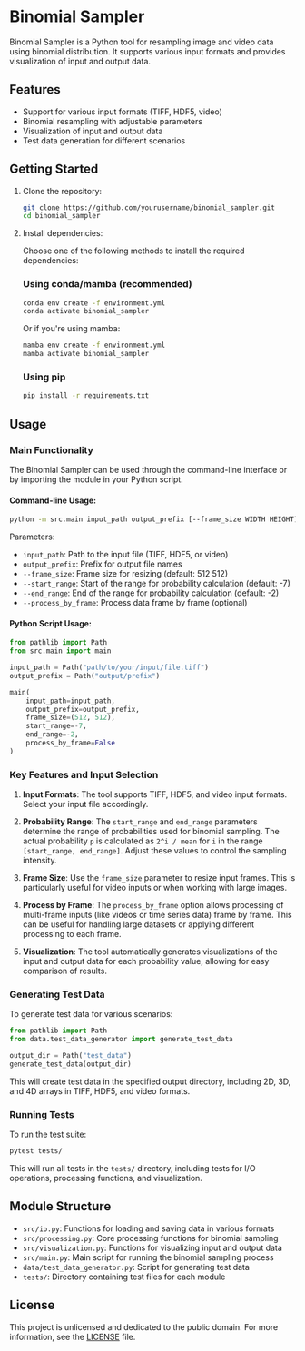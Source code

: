 # Binomial Sampler

Binomial Sampler is a Python tool for resampling image and video data using binomial distribution. It supports various input formats and provides visualization of input and output data.

## Features

- Support for various input formats (TIFF, HDF5, video)
- Binomial resampling with adjustable parameters
- Visualization of input and output data
- Test data generation for different scenarios

## Getting Started

1. Clone the repository:
   ```bash
   git clone https://github.com/yourusername/binomial_sampler.git
   cd binomial_sampler
   ```

2. Install dependencies:

   Choose one of the following methods to install the required dependencies:

   ### Using conda/mamba (recommended)

   ```bash
   conda env create -f environment.yml
   conda activate binomial_sampler
   ```

   Or if you're using mamba:

   ```bash
   mamba env create -f environment.yml
   mamba activate binomial_sampler
   ```

   ### Using pip

   ```bash
   pip install -r requirements.txt
   ```

## Usage

### Main Functionality

The Binomial Sampler can be used through the command-line interface or by importing the module in your Python script.

#### Command-line Usage:

```bash
python -m src.main input_path output_prefix [--frame_size WIDTH HEIGHT] [--start_range START] [--end_range END] [--process_by_frame]
```

Parameters:
- `input_path`: Path to the input file (TIFF, HDF5, or video)
- `output_prefix`: Prefix for output file names
- `--frame_size`: Frame size for resizing (default: 512 512)
- `--start_range`: Start of the range for probability calculation (default: -7)
- `--end_range`: End of the range for probability calculation (default: -2)
- `--process_by_frame`: Process data frame by frame (optional)

#### Python Script Usage:

```python
from pathlib import Path
from src.main import main

input_path = Path("path/to/your/input/file.tiff")
output_prefix = Path("output/prefix")

main(
    input_path=input_path,
    output_prefix=output_prefix,
    frame_size=(512, 512),
    start_range=-7,
    end_range=-2,
    process_by_frame=False
)
```

### Key Features and Input Selection

1. **Input Formats**: The tool supports TIFF, HDF5, and video input formats. Select your input file accordingly.

2. **Probability Range**: The `start_range` and `end_range` parameters determine the range of probabilities used for binomial sampling. The actual probability `p` is calculated as `2^i / mean` for `i` in the range `[start_range, end_range]`. Adjust these values to control the sampling intensity.

3. **Frame Size**: Use the `frame_size` parameter to resize input frames. This is particularly useful for video inputs or when working with large images.

4. **Process by Frame**: The `process_by_frame` option allows processing of multi-frame inputs (like videos or time series data) frame by frame. This can be useful for handling large datasets or applying different processing to each frame.

5. **Visualization**: The tool automatically generates visualizations of the input and output data for each probability value, allowing for easy comparison of results.

### Generating Test Data

To generate test data for various scenarios:

```python
from pathlib import Path
from data.test_data_generator import generate_test_data

output_dir = Path("test_data")
generate_test_data(output_dir)
```

This will create test data in the specified output directory, including 2D, 3D, and 4D arrays in TIFF, HDF5, and video formats.

### Running Tests

To run the test suite:

```bash
pytest tests/
```

This will run all tests in the `tests/` directory, including tests for I/O operations, processing functions, and visualization.

## Module Structure

- `src/io.py`: Functions for loading and saving data in various formats
- `src/processing.py`: Core processing functions for binomial sampling
- `src/visualization.py`: Functions for visualizing input and output data
- `src/main.py`: Main script for running the binomial sampling process
- `data/test_data_generator.py`: Script for generating test data
- `tests/`: Directory containing test files for each module

## License

This project is unlicensed and dedicated to the public domain. For more information, see the [LICENSE](LICENSE) file.